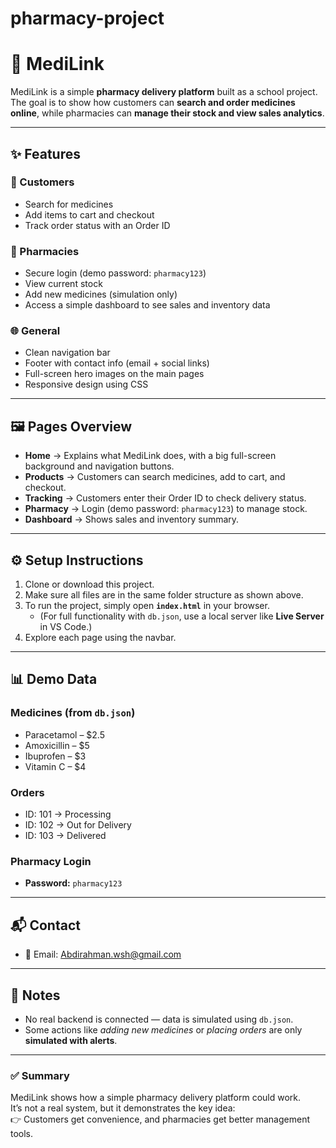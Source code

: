 # pharmacy-project
# 💊 MediLink

MediLink is a simple **pharmacy delivery platform** built as a school project.  
The goal is to show how customers can **search and order medicines online**, while pharmacies can **manage their stock and view sales analytics**.

---

## ✨ Features

### 👤 Customers
- Search for medicines  
- Add items to cart and checkout  
- Track order status with an Order ID  

### 🏪 Pharmacies
- Secure login (demo password: `pharmacy123`)  
- View current stock  
- Add new medicines (simulation only)  
- Access a simple dashboard to see sales and inventory data  

### 🌐 General
- Clean navigation bar  
- Footer with contact info (email + social links)  
- Full-screen hero images on the main pages  
- Responsive design using CSS  


---

## 🖼 Pages Overview

- **Home** → Explains what MediLink does, with a big full-screen background and navigation buttons.  
- **Products** → Customers can search medicines, add to cart, and checkout.  
- **Tracking** → Customers enter their Order ID to check delivery status.  
- **Pharmacy** → Login (demo password: `pharmacy123`) to manage stock.  
- **Dashboard** → Shows sales and inventory summary.  

---

## ⚙️ Setup Instructions

1. Clone or download this project.  
2. Make sure all files are in the same folder structure as shown above.  
3. To run the project, simply open **`index.html`** in your browser.  
   - (For full functionality with `db.json`, use a local server like **Live Server** in VS Code.)  
4. Explore each page using the navbar.  

---

## 📊 Demo Data

### Medicines (from `db.json`)
- Paracetamol – $2.5  
- Amoxicillin – $5  
- Ibuprofen – $3  
- Vitamin C – $4  

### Orders
- ID: 101 → Processing  
- ID: 102 → Out for Delivery  
- ID: 103 → Delivered  

### Pharmacy Login
- **Password:** `pharmacy123`

---


## 📬 Contact

- 📧 Email: [Abdirahman.wsh@gmail.com](mailto:Abdirahman.wsh@gmail.com)  

---

## 📝 Notes
 
- No real backend is connected — data is simulated using `db.json`.  
- Some actions like *adding new medicines* or *placing orders* are only **simulated with alerts**.  

---

### ✅ Summary
MediLink shows how a simple pharmacy delivery platform could work.  
It’s not a real system, but it demonstrates the key idea:  
👉 Customers get convenience, and pharmacies get better management tools.





